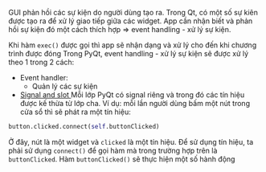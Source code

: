 GUI phản hồi các sự kiện do người dùng tạo ra. Trong Qt, có một số sự kiên được tạo ra để xử lý giao tiếp giữa các widget. App cần nhận biết và phản hồi sự kiện đó một cách thích hợp => event handling - xử lý sự kiện.

Khi hàm `exec()` được gọi thì app sẽ nhận dạng và xử lý cho đến khi chương trình được đóng
Trong PyQt, event handling - xử lý sự kiện sẽ được xử lý theo 1 trong 2 cách:
- Event handler:
	- Quản lý các sự kiện
- [Signal and slot ](https://phocode.com/qt-5-c/qt-5-c-co-che-hoat-dong-cua-signal-va-slot/)
Mỗi lớp PyQt có signal riêng và trong đó các tín hiệu được kế thừa từ lớp cha. Ví dụ: mỗi lần người dùng bấm một nút trong cửa sổ thì sẽ phát ra một tín hiệu:
```python
button.clicked.connect(self.buttonClicked)
```
Ở đây, nút là một widget và `clicked` là một tín hiệu. Để sử dụng tín hiệu, ta phải sử dụng `connect()` để gọi hàm mà trong trường hợp trên là `buttonClicked`. Hàm `buttonClicked()` sẽ thực hiện một số hành động